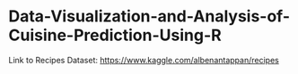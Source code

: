 # Data-Visualization-and-Analysis-of-Cuisine-Prediction-Using-R
Link to Recipes Dataset: https://www.kaggle.com/albenantappan/recipes

